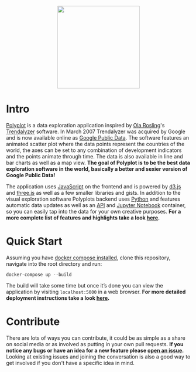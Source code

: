 <p align="center"><img width="225" height="225" src="https://github.com/jgphilpott/polyplot/blob/master/app/front/imgs/theme/logo.png"></p>

# Intro

[Polyplot](https://www.polyplot.app) is a data exploration application inspired by [Ola Rosling](https://github.com/olarosling)'s [Trendalyzer](https://en.wikipedia.org/wiki/Trendalyzer) software. In March 2007 Trendalyzer was acquired by Google and is now available online as [Google Public Data](https://www.google.com/publicdata). The software features an animated scatter plot where the data points represent the countries of the world, the axes can be set to any combination of development indicators and the points animate through time. The data is also available in line and bar charts as well as a map view. **The goal of Polyplot is to be the best data exploration software in the world, basically a better and sexier version of Google Public Data!**

The application uses [JavaScript](https://en.wikipedia.org/wiki/JavaScript) on the frontend and is powered by [d3.js](https://github.com/d3/d3) and [three.js](https://github.com/mrdoob/three.js) as well as a few smaller libraries and gists. In addition to the visual exploration software Polyplots backend uses [Python](https://en.wikipedia.org/wiki/Python_(programming_language)) and features automatic data updates as well as an [API](https://github.com/jgphilpott/polyplot/blob/master/docs/api/README.md) and [Jupyter Notebook](https://github.com/jgphilpott/polyplot/blob/master/docs/notes/README.md) container, so you can easily tap into the data for your own creative purposes. **For a more complete list of features and highlights take a look [here](https://github.com/jgphilpott/polyplot/blob/master/docs/features/README.md).**

# Quick Start

Assuming you have [docker compose installed](https://docs.docker.com/compose/install), clone this repository, navigate into the root directory and run:

```
docker-compose up --build
```

The build will take some time but once it’s done you can view the application by visiting `localhost:5000` in a web browser. **For more detailed deployment instructions take a look [here](https://github.com/jgphilpott/polyplot/blob/master/docs/devops/deploy/README.md).**

# Contribute

There are lots of ways you can contribute, it could be as simple as a share on social media or as involved as putting in your own pull requests. **If you notice any bugs or have an idea for a new feature please [open an issue](https://github.com/jgphilpott/polyplot/issues).** Looking at existing issues and joining the conversation is also a good way to get involved if you don't have a specific idea in mind.